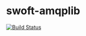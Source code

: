# swoft-amqplib

[![Build Status](https://travis-ci.org/limingxinleo/swoft-amqplib.svg?branch=master)](https://travis-ci.org/limingxinleo/swoft-amqplib)